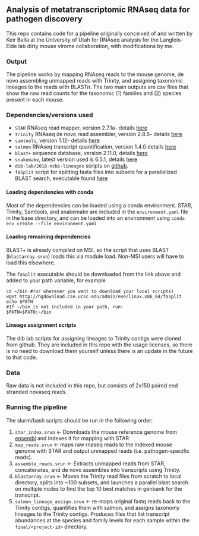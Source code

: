 ## Analysis of metatranscriptomic RNAseq data for pathogen discovery

This repo contains code for a pipeline originally conceived of and written by Keir Balla at the University of Utah for RNAseq analysis for the Langlois-Eide lab dirty mouse virome collaboration, with modifications by me.

### Output
The pipeline works by mapping RNAseq reads to the mouse genome, de novo assembling unmapped reads with Trinity, and assigning taxonomic lineages to the reads with BLASTn. The two main outputs are csv files that show the raw read counts for the taxonomic (1) families and (2) species present in each mouse. 

### Dependencies/versions used
* `STAR` RNAseq read mapper, version 2.7.1a- details [here](https://github.com/alexdobin/STAR)
* `trinity` RNAseq de novo read assembler, version 2.8.5- details [here](https://github.com/trinityrnaseq/trinityrnaseq/wiki) 
* `samtools`, version 1.12- details [here](https://sourceforge.net/projects/samtools/) 
* `salmon` RNAseq transcript quantification, version 1.4.0 details [here](https://github.com/COMBINE-lab/salmon) 
* `blast+` sequence database, version 2.11.0, details [here](https://blast.ncbi.nlm.nih.gov/Blast.cgi?PAGE_TYPE=BlastDocs) 
* `snakemake`, latest version used is 6.5.1, details [here](https://snakemake.readthedocs.io/en/stable/)
* `dib-lab/2018-ncbi-lineages` scripts on [github](https://github.com/dib-lab/2018-ncbi-lineages).
* `faSplit` script for splitting fasta files into subsets for a parallelized BLAST search, executable found [here](http://hgdownload.cse.ucsc.edu/admin/exe/linux.x86_64/)

#### Loading dependencies with conda
Most of the dependencies can be loaded using a conda environment. STAR, Trinity, Samtools, and snakemake are included in the `environment.yaml` file in the base directory, and can be loaded into an environment using `conda env create --file environment.yaml`

#### Loading remaining dependencies

BLAST+ is already compiled on MSI, so the script that uses BLAST (`blastarray.srun`) loads this via module load. Non-MSI users will have to load this elsewhere. 

The `faSplit` executable should be downloaded from the link above and added to your path variable, for example

    cd ~/bin #(or wherever you want to download your local scripts)
    wget http://hgdownload.cse.ucsc.edu/admin/exe/linux.x86_64/fasplit
    echo $PATH
    #If ~/bin is not included in your path, run:
    $PATH=$PATH:~/bin

#### Lineage assignment scripts
The dib lab scripts for assigning lineages to Trinity contigs were cloned from github. They are included in this repo with the usage licenses, so there is no need to download them yourself unless there is an update in the future to that code. 

### Data
Raw data is not included in this repo, but consists of 2x150 paired end stranded novaseq reads. 

### Running the pipeline
The slurm/bash scripts should be run in the following order:
1. `star_index.srun` <- Downloads the mouse reference genome from [ensembl](https://www.ensembl.org/index.html) and indexes it for mapping with STAR.
2. `map_reads.srun` <- maps raw rnaseq reads to the indexed mouse genome with STAR and output unmapped reads (i.e. pathogen-specific reads).
3. `assemble_reads.srun` <- Extracts unmapped reads from STAR, concatenates, and de novo assembles into transcripts using Trinity.
4. `blastarray.srun` <- Moves the Trinity read files from scratch to local directory, splits into ~100 subsets, and launches a parallel blast search on multiple nodes to find the top 10 best matches in genbank for the transcript.
5. `salmon_lineage_assign.srun` <- re-maps original fastq reads back to the Trinity contigs, quantifies them with salmon, and assigns taxonomy lineages to the Trinity contigs. Produces files that list transcript abundances at the species and family levels for each sample within the `final/<project-id>` directory.

